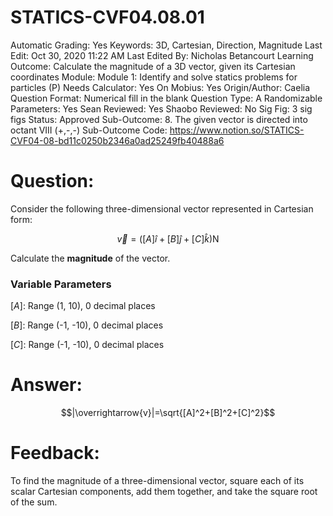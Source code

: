 # STATICS-CVF04.08.01

Automatic Grading: Yes
Keywords: 3D, Cartesian, Direction, Magnitude
Last Edit: Oct 30, 2020 11:22 AM
Last Edited By: Nicholas Betancourt
Learning Outcome: Calculate the magnitude of a 3D vector, given its Cartesian coordinates
Module: Module 1: Identify and solve statics problems for particles (P)
Needs Calculator: Yes
On Mobius: Yes
Origin/Author: Caelia
Question Format: Numerical fill in the blank
Question Type: A
Randomizable Parameters: Yes
Sean Reviewed: Yes
Shaobo Reviewed: No
Sig Fig: 3 sig figs
Status: Approved
Sub-Outcome: 8. The given vector is directed into octant VIII  (+,-,-)
Sub-Outcome Code: https://www.notion.so/STATICS-CVF04-08-bd11c0250b2346a0ad25249fb40488a6

# Question:

Consider the following three-dimensional vector represented in Cartesian form: 

$$\overrightarrow{v}=\left([A]\hat{i}+[B]\hat{j}+[C]\hat{k}\right) \mathrm{N}$$

Calculate the **magnitude** of the vector.

### Variable Parameters

$[A]:$ Range (1, 10), 0 decimal places

$[B]:$ Range (-1, -10), 0 decimal places

$[C]:$ Range (-1, -10), 0 decimal places

# Answer:

$$|\overrightarrow{v}|=\sqrt{[A]^2+[B]^2+[C]^2}$$

# Feedback:

To find the magnitude of a three-dimensional vector, square each of its scalar Cartesian components, add them together, and take the square root of the sum.